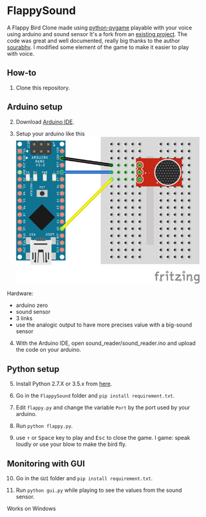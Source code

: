 FlappySound
===============

A Flappy Bird Clone made using [python-pygame][1] playable with your voice using arduino and sound sensor
It's a fork from an [existing project](https://github.com/sourabhv/FlappyBirdClone.git).
The code was great and well documented, really big thanks to the author [sourabhv](https://github.com/sourabhv).
I modified some element of the game to make it easier to play with voice.

How-to
------

1. Clone this repository.

Arduino setup
-----

2. Download [Arduino IDE](https://www.arduino.cc/en/Main/OldSoftwareReleases).

3. Setup your arduino like this 
![alt text](https://github.com/JulesVautier/FlappySound/blob/master/Presentation/montage_schema_bb.png?raw=true)

 Hardware:
- arduino zero
- sound sensor
- 3 links
- use the analogic output to have more precises value with a big-sound sensor

4. With the Arduino IDE, open sound_reader/sound_reader.ino and upload the code on your arduino.

Python setup
-----
5. Install Python 2.7.X or 3.5.x from [here](https://www.python.org/download/releases/).

6. Go in the `FlappySound` folder and `pip install requirement.txt`.

7. Edit `flappy.py` and change the variable `Port` by the port used by your arduino.

8. Run `python flappy.py`.

9. use <kbd>&uarr;</kbd> or <kbd>Space</kbd> key to play and <kbd>Esc</kbd> to close the game.
I game: speak loudly or use your blow to make the bird fly.

Monitoring with GUI
----
10. Go in the `GUI` folder and `pip install requirement.txt`.

11. Run `python gui.py` while playing to see the values from the sound sensor.

Works on Windows


[1]: http://www.pygame.org
